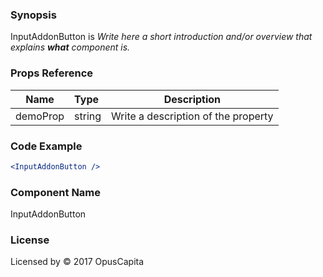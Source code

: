 ### Synopsis

InputAddonButton is 
*Write here a short introduction and/or overview that explains **what** component is.*

### Props Reference

| Name                           | Type                    | Description                                                 |
| ------------------------------ | :---------------------- | ----------------------------------------------------------- |
| demoProp                       | string                  | Write a description of the property                         |

### Code Example

```jsx
<InputAddonButton />
```

### Component Name

InputAddonButton

### License

Licensed by © 2017 OpusCapita

